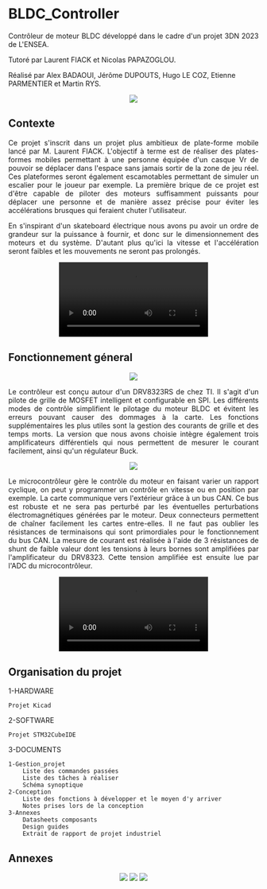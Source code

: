 # BLDC_Controller
<p align="justify"> Contrôleur de moteur BLDC développé dans le cadre d'un projet 3DN 2023 de L'ENSEA. 

Tutoré par Laurent FIACK et Nicolas PAPAZOGLOU.

Réalisé par Alex BADAOUI, Jérôme DUPOUTS, Hugo LE COZ, Etienne PARMENTIER et Martin RYS.
</p>

<p align="center">
<img src="https://github.com/SyrNitram/BLDC_Controller/assets/71044010/296c8066-6a76-4669-9487-880f44aea552">
</p>

## Contexte

<p align="justify">
Ce projet s'inscrit dans un projet plus ambitieux de plate-forme mobile lancé par M. Laurent FIACK. L'objectif à terme est de réaliser des plates-formes mobiles permettant à une personne équipée d'un casque Vr de pouvoir se déplacer dans l'espace sans jamais sortir de la zone de jeu réel. Ces plateformes seront également escamotables permettant de simuler un escalier pour le joueur par exemple. La première brique de ce projet est d'être capable de piloter des moteurs suffisamment puissants pour déplacer une personne et de manière assez précise pour éviter les accélérations brusques qui feraient chuter l'utilisateur. 
</p>

<p align="justify">
En s'inspirant d'un skateboard électrique nous avons pu avoir un ordre de grandeur sur la puissance à fournir, et donc sur le dimensionnement des moteurs et du système. D'autant plus qu'ici la vitesse et l'accélération seront faibles et les mouvements ne seront pas prolongés.
</p>


<div align="center">
<video src="https://github.com/SyrNitram/BLDC_Controller/assets/71044010/428e7cd6-9636-413b-9740-a20cd94b0979">
</div>



## Fonctionnement géneral

<p align="center">	
<img src="https://github.com/SyrNitram/BLDC_Controller/assets/71044010/b43cae5c-fbc5-4354-9405-3ffb3aed1575">
</p>

<p align="justify">
Le contrôleur est conçu autour d'un DRV8323RS de chez TI. Il s'agit d'un pilote de grille de MOSFET intelligent et configurable en SPI. Les différents modes de contrôle simplifient le pilotage du moteur BLDC et évitent les erreurs pouvant causer des dommages à la carte. Les fonctions supplémentaires les plus utiles sont la gestion des courants de grille et des temps morts. La version que nous avons choisie intègre également trois amplificateurs différentiels qui nous permettent de mesurer le courant facilement, ainsi qu'un régulateur Buck.
</p>



<p align="center">	
<img src="https://github.com/SyrNitram/BLDC_Controller/assets/71044010/de5bca9e-0acd-4807-a2ce-c866d5b3d1c0">
</p>



<p align="justify">
Le microcontrôleur gère le contrôle du moteur en faisant varier un rapport cyclique, on peut y programmer un contrôle en vitesse ou en position par exemple. La carte communique vers l'extérieur grâce à un bus CAN. Ce bus est robuste et ne sera pas perturbé par les éventuelles perturbations électromagnétiques générées par le moteur. Deux connecteurs permettent de chaîner facilement les cartes entre-elles. Il ne faut pas oublier les résistances de terminaisons qui sont primordiales pour le fonctionnement du bus CAN. La mesure de courant est réalisée à l'aide de 3 résistances de shunt de faible valeur dont les tensions à leurs bornes sont amplifiées par l'amplificateur du DRV8323. Cette tension amplifiée est ensuite lue par l'ADC du microcontrôleur. 
</p>



<div align="center">
<video src="https://github.com/SyrNitram/BLDC_Controller/assets/71044010/bd33bcf4-3d07-498e-9aa8-d4169d70426a">
</div>




## Organisation du projet

1-HARDWARE

	Projet Kicad
	
2-SOFTWARE

	Projet STM32CubeIDE
	
3-DOCUMENTS

	1-Gestion_projet
		Liste des commandes passées
		Liste des tâches à réaliser
  		Schéma synoptique
	2-Conception
		Liste des fonctions à développer et le moyen d'y arriver
		Notes prises lors de la conception
	3-Annexes
		Datasheets composants
		Design guides
		Extrait de rapport de projet industriel


## Annexes

<p align="center">
 
<img src="https://github.com/SyrNitram/BLDC_Controller/assets/71044010/de7259f5-9df3-481a-a4ee-6529233a8884" >

<img src="https://github.com/SyrNitram/BLDC_Controller/assets/71044010/aeea6015-c81e-4267-8ce4-b2f76976af69">

<img src="https://github.com/SyrNitram/BLDC_Controller/assets/71044010/c2661d72-d13c-4ad0-9c08-9f6946fd94df">

</p>


  
